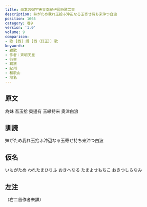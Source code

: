 ```yaml
---
title: 崗本宮御宇天皇幸紀伊國時歌二首
description: 妹がため我れ玉拾ふ沖辺なる玉寄せ持ち来沖つ白波
position: 1665
category: 巻9
version: '1.0'
volume: 9
comparison:
- 歌 [西] 謌 [西（訂正）] 歌
keywords:
- 雑歌
- 作者：斉明天皇
- 行幸
- 羈旅
- 紀州
- 和歌山
- 地名
---
```


## 原文

為妹 吾玉拾 奥邊有 玉縁持来 奥津白浪

## 訓読

妹がため我れ玉拾ふ沖辺なる玉寄せ持ち来沖つ白波

## 仮名

いもがため われたまひりふ おきへなる たまよせもちこ おきつしらなみ

## 左注

（右二首作者未詳）
